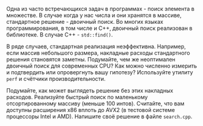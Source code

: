 Одна из часто встречающихся задач в программах - поиск элемента в множестве. В случае когда у нас числа и они хранятся в массиве, стандартное решение - двоичный поиск. Во многих языках программирования, в том числе и C++, двоичный поиск реализован в библиотеке. В случае C++ - `std::find()`.

В ряде случаев, стандартная реализация неэффективна. Например, если массив небольшого размера, накладные расходы стандартного решения становятся заметны. Подумайте, чем же неоптимален двоичный поиск для современных CPU? Как можно численно измерить и подтвердить или опровергнуть вашу гипотезу? Используйте утилиту `perf` и счётчики производительности.

Подумайте, как может выглядеть решение без этих накладных расходов. Реализуйте быстрый поиск по маленькому отсортированному массиву (меньше 100 интов). Считайте, что вам доступны расширения x86 вплоть до AVX2 (в тестовой системе процессоры Intel и AMD).
Напишите своё решение в файле `search.cpp`.
